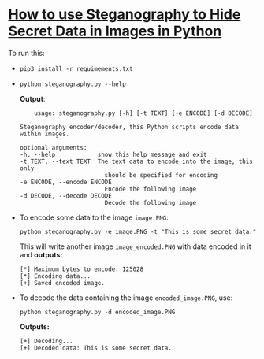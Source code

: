 # [How to use Steganography to Hide Secret Data in Images in Python](https://www.thepythoncode.com/article/hide-secret-data-in-images-using-steganography-python)
To run this:
- `pip3 install -r requimements.txt`
-
    ```
    python steganography.py --help
    ```
    **Output**:
    ```
        usage: steganography.py [-h] [-t TEXT] [-e ENCODE] [-d DECODE]

    Steganography encoder/decoder, this Python scripts encode data within images.

    optional arguments:
    -h, --help            show this help message and exit
    -t TEXT, --text TEXT  The text data to encode into the image, this only
                            should be specified for encoding
    -e ENCODE, --encode ENCODE
                            Encode the following image
    -d DECODE, --decode DECODE
                            Decode the following image
    ```
- To encode some data to the image `image.PNG`:
    ```
    python steganography.py -e image.PNG -t "This is some secret data."
    ```
    This will write another image `image_encoded.PNG` with data encoded in it and **outputs:**
    ```
    [*] Maximum bytes to encode: 125028
    [*] Encoding data...
    [+] Saved encoded image.
    ```
- To decode the data containing the image `encoded_image.PNG`, use:
    ```
    python steganography.py -d encoded_image.PNG
    ```
    **Outputs:**
    ```
    [+] Decoding...
    [+] Decoded data: This is some secret data.
    ```

